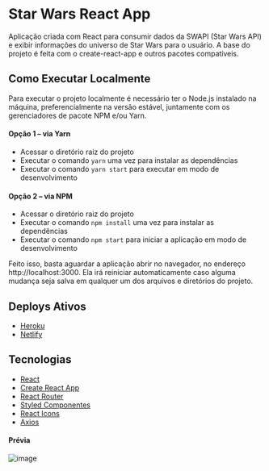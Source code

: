 # Star Wars React App

Aplicação criada com React para consumir dados da SWAPI (Star Wars API) e exibir informações do universo de Star Wars para o usuário. A base do projeto é feita com o create-react-app e outros pacotes compatíveis.

## Como Executar Localmente
Para executar o projeto localmente é necessário ter o Node.js instalado na máquina, preferencialmente na versão estável, juntamente com os gerenciadores de pacote NPM e/ou Yarn.

#### Opção 1 – via Yarn
 - Acessar o diretório raiz do projeto
 - Executar o comando `yarn` uma vez para instalar as dependências
 - Executar o comando `yarn start` para executar em modo de desenvolvimento

#### Opção 2 – via NPM
 - Acessar o diretório raiz do projeto
 - Executar o comando `npm install` uma vez para instalar as dependências
 - Executar o comando `npm start` para iniciar a aplicação em modo de desenvolvimento

Feito isso, basta aguardar a aplicação abrir no navegador, no endereço http://localhost:3000. Ela irá reiniciar automaticamente caso alguma mudança seja salva em qualquer um dos arquivos e diretórios do projeto.

## Deploys Ativos
 - [Heroku](https://star-wars-react-arro.herokuapp.com/)
 - [Netlify](https://affectionate-feynman-caad9d.netlify.app/)

## Tecnologias
- [React](https://reactjs.org/)
- [Create React App](https://create-react-app.dev/)
- [React Router](https://reactrouter.com/)
- [Styled Componentes](https://styled-components.com/)
- [React Icons](https://react-icons.github.io/react-icons/)
- [Axios](https://axios-http.com/)


#### Prévia

![image](https://user-images.githubusercontent.com/68196346/126504833-f38ffcf3-d10e-4224-99f0-c2c63e4c0adf.png)